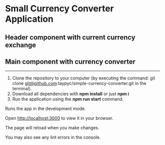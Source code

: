 # Small Currency Converter Application

## Header component with current currency exchange
## Main component with currency converter

---

1. Clone the repository to your computer (by executing the command: git clone <git@github.com>:taypyc/simple-currency-converter.git in the terminal).
2. Download all dependencies with <b>npm install</b> or just <b>npm i</b>
3. Run the application using the <b>npm run start</b> command.

Runs the app in the development mode.

Open [http://localhost:3000](http://localhost:3000) to view it in your browser.

The page will reload when you make changes.

You may also see any lint errors in the console.

